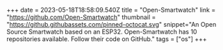 +++
date = 2023-05-18T18:58:09.540Z
title = "Open-Smartwatch"
link = "https://github.com/Open-Smartwatch"
thumbnail = "https://github.githubassets.com/pinned-octocat.svg"
snippet="An Open Source Smartwatch based on an ESP32. Open-Smartwatch has 10 repositories available. Follow their code on GitHub."
tags = ["os"]
+++
